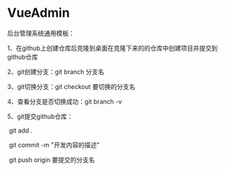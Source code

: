# VueAdmin
后台管理系统通用模板：

1、在github上创建仓库后克隆到桌面在克隆下来的的仓库中创建项目并提交到github仓库

2、git创建分支：git branch  分支名  

3、git切换分支：git checkout  要切换的分支名

4、查看分支是否切换成功：git branch -v

5、git提交github仓库：

​		git add .  

​		git commit -m "开发内容的描述"   

​		git push origin  要提交的分支名

  

